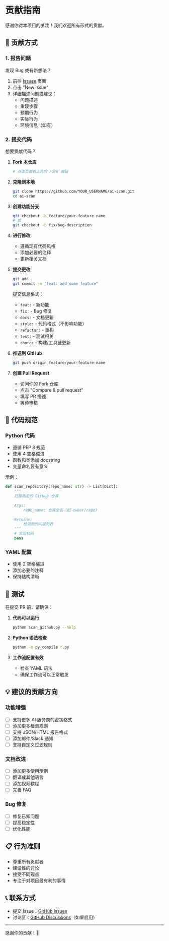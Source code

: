 # 贡献指南

感谢你对本项目的关注！我们欢迎所有形式的贡献。

## 🎯 贡献方式

### 1. 报告问题

发现 Bug 或有新想法？

1. 前往 [Issues](../../issues) 页面
2. 点击 "New issue"
3. 详细描述问题或建议：
   - 问题描述
   - 重现步骤
   - 预期行为
   - 实际行为
   - 环境信息（如有）

### 2. 提交代码

想要贡献代码？

1. **Fork 本仓库**
   ```bash
   # 点击页面右上角的 Fork 按钮
   ```

2. **克隆到本地**
   ```bash
   git clone https://github.com/YOUR_USERNAME/ai-scan.git
   cd ai-scan
   ```

3. **创建功能分支**
   ```bash
   git checkout -b feature/your-feature-name
   # 或
   git checkout -b fix/bug-description
   ```

4. **进行修改**
   - 遵循现有代码风格
   - 添加必要的注释
   - 更新相关文档

5. **提交更改**
   ```bash
   git add .
   git commit -m "feat: add some feature"
   ```

   提交信息格式：
   - `feat:` - 新功能
   - `fix:` - Bug 修复
   - `docs:` - 文档更新
   - `style:` - 代码格式（不影响功能）
   - `refactor:` - 重构
   - `test:` - 测试相关
   - `chore:` - 构建/工具链更新

6. **推送到 GitHub**
   ```bash
   git push origin feature/your-feature-name
   ```

7. **创建 Pull Request**
   - 访问你的 Fork 仓库
   - 点击 "Compare & pull request"
   - 填写 PR 描述
   - 等待审核

## 📝 代码规范

### Python 代码

- 遵循 PEP 8 规范
- 使用 4 空格缩进
- 函数和类添加 docstring
- 变量命名要有意义

示例：
```python
def scan_repository(repo_name: str) -> List[Dict]:
    """
    扫描指定的 GitHub 仓库
    
    Args:
        repo_name: 仓库全名（如 owner/repo）
    
    Returns:
        检测到的问题列表
    """
    # 实现代码
    pass
```

### YAML 配置

- 使用 2 空格缩进
- 添加必要的注释
- 保持结构清晰

## 🧪 测试

在提交 PR 前，请确保：

1. **代码可以运行**
   ```bash
   python scan_github.py --help
   ```

2. **Python 语法检查**
   ```bash
   python -m py_compile *.py
   ```

3. **工作流配置有效**
   - 检查 YAML 语法
   - 确保工作流可以正常触发

## 💡 建议的贡献方向

### 功能增强

- [ ] 支持更多 AI 服务商的密钥格式
- [ ] 添加更多检测规则
- [ ] 支持 JSON/HTML 报告格式
- [ ] 添加邮件/Slack 通知
- [ ] 支持自定义过滤规则

### 文档改进

- [ ] 添加更多使用示例
- [ ] 翻译成其他语言
- [ ] 添加视频教程
- [ ] 完善 FAQ

### Bug 修复

- [ ] 修复已知问题
- [ ] 提高稳定性
- [ ] 优化性能

## 📋 行为准则

- 尊重所有贡献者
- 建设性的讨论
- 接受不同观点
- 专注于对项目最有利的事情

## 📞 联系方式

- 提交 Issue：[GitHub Issues](../../issues)
- 讨论区：[GitHub Discussions](../../discussions)（如果启用）

---

感谢你的贡献！🎉
